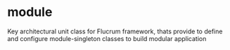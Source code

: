 # module
Key architectural unit class for Flucrum framework, thats provide to define and configure module-singleton classes to build modular application
